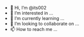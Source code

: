 - 👋 Hi, I’m @its002
- 👀 I’m interested in ...
- 🌱 I’m currently learning ...
- 💞️ I’m looking to collaborate on ...
- 📫 How to reach me ...

<!---
its002/its002 is a ✨ special ✨ repository because its `README.md` (this file) appears on your GitHub profile.
You can click the Preview link to take a look at your changes.

